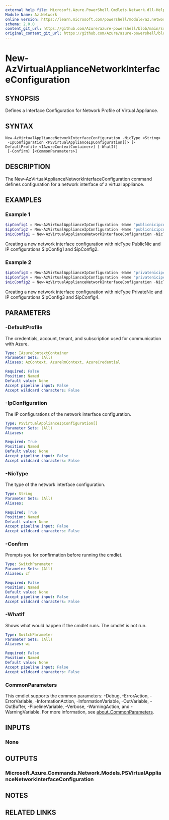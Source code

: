 ```yaml
---
external help file: Microsoft.Azure.PowerShell.Cmdlets.Network.dll-Help.xml
Module Name: Az.Network
online version: https://learn.microsoft.com/powershell/module/az.network/new-azvirtualappliancenetworkinterfaceconfiguration
schema: 2.0.0
content_git_url: https://github.com/Azure/azure-powershell/blob/main/src/Network/Network/help/New-AzVirtualApplianceNetworkInterfaceConfiguration.md
original_content_git_url: https://github.com/Azure/azure-powershell/blob/main/src/Network/Network/help/New-AzVirtualApplianceNetworkInterfaceConfiguration.md
---
```


# New-AzVirtualApplianceNetworkInterfaceConfiguration

## SYNOPSIS
Defines a Interface Configuration for Network Profile of Virtual Appliance.

## SYNTAX

```
New-AzVirtualApplianceNetworkInterfaceConfiguration -NicType <String>
 -IpConfiguration <PSVirtualApplianceIpConfiguration[]> [-DefaultProfile <IAzureContextContainer>] [-WhatIf]
 [-Confirm] [<CommonParameters>]
```

## DESCRIPTION
The New-AzVirtualApplianceNetworkInterfaceConfiguration command defines configuration for a network interface of a virtual appliance.

## EXAMPLES

### Example 1
```powershell
$ipConfig1 = New-AzVirtualApplianceIpConfiguration -Name "publicnicipconfig" -Primary $true
$ipConfig2 = New-AzVirtualApplianceIpConfiguration -Name "publicnicipconfig-2" -Primary $false
$nicConfig1 = New-AzVirtualApplianceNetworkInterfaceConfiguration -NicType "PublicNic" -IpConfiguration $ipConfig1, $ipConfig2
```

Creating a new network interface configuration with nicType PublicNic and IP configurations $ipConfig1 and $ipConfig2.

### Example 2
```powershell
$ipConfig3 = New-AzVirtualApplianceIpConfiguration -Name "privatenicipconfig" -Primary $true
$ipConfig4 = New-AzVirtualApplianceIpConfiguration -Name "privatenicipconfig-2" -Primary $false
$nicConfig2 = New-AzVirtualApplianceNetworkInterfaceConfiguration -NicType "PrivateNic" -IpConfiguration $ipConfig3, $ipConfig4
```

Creating a new network interface configuration with nicType PrivateNic and IP configurations $ipConfig3 and $ipConfig4.

## PARAMETERS

### -DefaultProfile
The credentials, account, tenant, and subscription used for communication with Azure.

```yaml
Type: IAzureContextContainer
Parameter Sets: (All)
Aliases: AzContext, AzureRmContext, AzureCredential

Required: False
Position: Named
Default value: None
Accept pipeline input: False
Accept wildcard characters: False
```

### -IpConfiguration
The IP configurations of the network interface configuration.

```yaml
Type: PSVirtualApplianceIpConfiguration[]
Parameter Sets: (All)
Aliases:

Required: True
Position: Named
Default value: None
Accept pipeline input: False
Accept wildcard characters: False
```

### -NicType
The type of the network interface configuration.

```yaml
Type: String
Parameter Sets: (All)
Aliases:

Required: True
Position: Named
Default value: None
Accept pipeline input: False
Accept wildcard characters: False
```

### -Confirm
Prompts you for confirmation before running the cmdlet.

```yaml
Type: SwitchParameter
Parameter Sets: (All)
Aliases: cf

Required: False
Position: Named
Default value: None
Accept pipeline input: False
Accept wildcard characters: False
```

### -WhatIf
Shows what would happen if the cmdlet runs.
The cmdlet is not run.

```yaml
Type: SwitchParameter
Parameter Sets: (All)
Aliases: wi

Required: False
Position: Named
Default value: None
Accept pipeline input: False
Accept wildcard characters: False
```

### CommonParameters
This cmdlet supports the common parameters: -Debug, -ErrorAction, -ErrorVariable, -InformationAction, -InformationVariable, -OutVariable, -OutBuffer, -PipelineVariable, -Verbose, -WarningAction, and -WarningVariable. For more information, see [about_CommonParameters](http://go.microsoft.com/fwlink/?LinkID=113216).

## INPUTS

### None

## OUTPUTS

### Microsoft.Azure.Commands.Network.Models.PSVirtualApplianceNetworkInterfaceConfiguration

## NOTES

## RELATED LINKS
